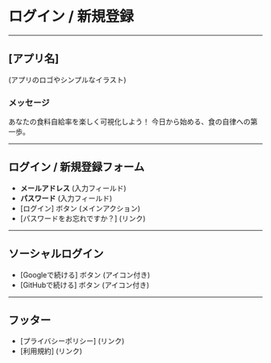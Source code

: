# ログイン / 新規登録

---

## [アプリ名]

(アプリのロゴやシンプルなイラスト)

### メッセージ
あなたの食料自給率を楽しく可視化しよう！
今日から始める、食の自律への第一歩。

---

## ログイン / 新規登録フォーム

* **メールアドレス** (入力フィールド)
* **パスワード** (入力フィールド)
* [ログイン] ボタン (メインアクション)
* [パスワードをお忘れですか？] (リンク)

---

## ソーシャルログイン

* [Googleで続ける] ボタン (アイコン付き)
* [GitHubで続ける] ボタン (アイコン付き)

---

## フッター

* [プライバシーポリシー] (リンク)
* [利用規約] (リンク)
